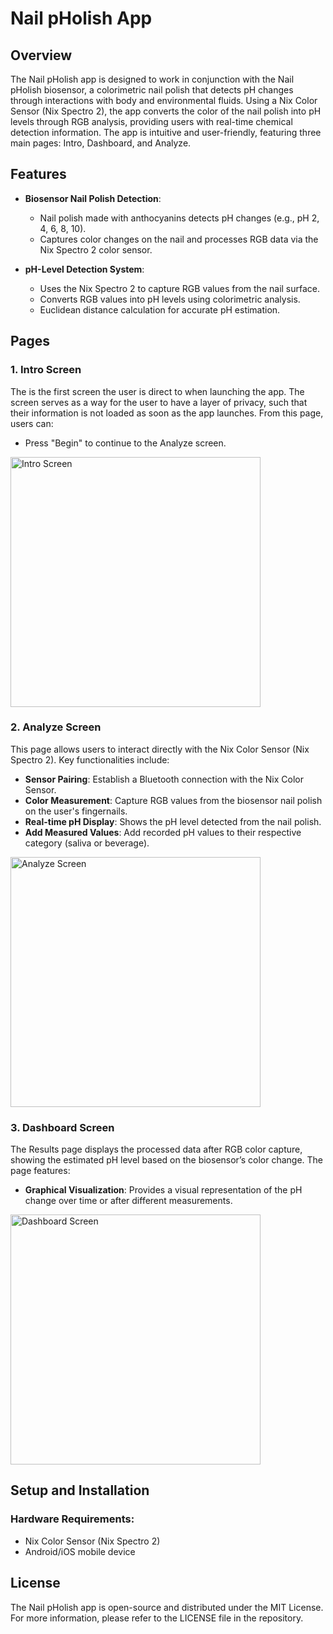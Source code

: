 # Nail pHolish App

## Overview
The Nail pHolish app is designed to work in conjunction with the Nail pHolish biosensor, a colorimetric nail polish that detects pH changes through interactions with body and environmental fluids. Using a Nix Color Sensor (Nix Spectro 2), the app converts the color of the nail polish into pH levels through RGB analysis, providing users with real-time chemical detection information. The app is intuitive and user-friendly, featuring three main pages: Intro, Dashboard, and Analyze.

## Features
- **Biosensor Nail Polish Detection**: 
   - Nail polish made with anthocyanins detects pH changes (e.g., pH 2, 4, 6, 8, 10).
   - Captures color changes on the nail and processes RGB data via the Nix Spectro 2 color sensor.
   
- **pH-Level Detection System**:
   - Uses the Nix Spectro 2 to capture RGB values from the nail surface.
   - Converts RGB values into pH levels using colorimetric analysis.
   - Euclidean distance calculation for accurate pH estimation.

## Pages

### 1. Intro Screen
The is the first screen the user is direct to when launching the app. The screen serves as a way for the user to have a layer of privacy, such that their information is not loaded as soon as the app launches. From this page, users can:
- Press "Begin" to continue to the Analyze screen.
<img src="https://github.com/jinhoyon/Nail-pHolish-App/blob/main/IntroScreen.png" alt="Intro Screen" width="400"/>

### 2. Analyze Screen
This page allows users to interact directly with the Nix Color Sensor (Nix Spectro 2). Key functionalities include:
- **Sensor Pairing**: Establish a Bluetooth connection with the Nix Color Sensor.
- **Color Measurement**: Capture RGB values from the biosensor nail polish on the user's fingernails.
- **Real-time pH Display**: Shows the pH level detected from the nail polish.
- **Add Measured Values**: Add recorded pH values to their respective category (saliva or beverage).
<img src="https://github.com/jinhoyon/Nail-pHolish-App/blob/main/AnalyzeScreen.png" alt="Analyze Screen" width="400"/>

### 3. Dashboard Screen
The Results page displays the processed data after RGB color capture, showing the estimated pH level based on the biosensor’s color change. The page features:
- **Graphical Visualization**: Provides a visual representation of the pH change over time or after different measurements.
<img src="https://github.com/jinhoyon/Nail-pHolish-App/blob/main/DashboardScreen.png" alt="Dashboard Screen" width="400"/>

## Setup and Installation

### Hardware Requirements:
- Nix Color Sensor (Nix Spectro 2)
- Android/iOS mobile device

## License
The Nail pHolish app is open-source and distributed under the MIT License. For more information, please refer to the LICENSE file in the repository.




